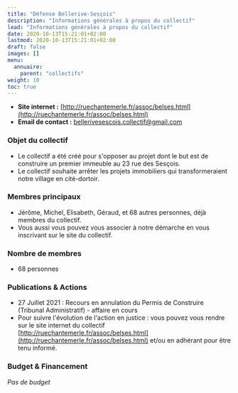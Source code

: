```yaml
---
title: "Défense Bellerive-Sesçois"
description: "Informations générales à propos du collectif"
lead: "Informations générales à propos du collectif"
date: 2020-10-13T15:21:01+02:00
lastmod: 2020-10-13T15:21:01+02:00
draft: false
images: []
menu:
  annuaire:
    parent: "collectifs"
weight: 10
toc: true
---
```


- **Site internet :** [http://ruechantemerle.fr/assoc/belses.html](http://ruechantemerle.fr/assoc/belses.html) 
- **Email de contact :** bellerivesescois.collectif@gmail.com


### Objet du collectif
- Le collectif a été créé pour s'opposer au projet dont le but est de construire un premier immeuble au 23 rue des Sesçois.
- Le collectif souhaite arrêter les projets immobiliers qui transformeraient notre village en cité-dortoir.

### Membres principaux
- Jérôme, Michel, Elisabeth, Géraud, et 68 autres personnes, déjà membres du collectif.
- Vous aussi vous pouvez vous associer à notre démarche en vous inscrivant sur  le  site du collectif.

### Nombre de membres
- 68 personnes

### Publications & Actions
- 27 Juillet 2021 : Recours en annulation du Permis de Construire (Tribunal Administratif) - affaire en cours
- Pour suivre l'évolution de l'action en justice : vous pouvez vous rendre sur le site internet du collectif [http://ruechantemerle.fr/assoc/belses.html](http://ruechantemerle.fr/assoc/belses.html) et/ou en adhérant pour être tenu informé. 


### Budget & Financement
*Pas de budget*
